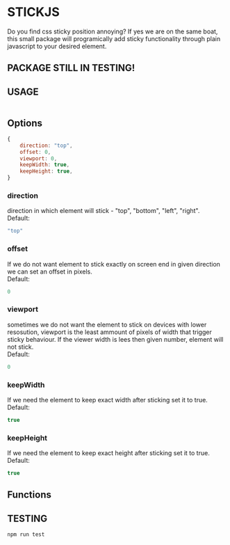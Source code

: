 # STICKJS

Do you find css sticky position annoying? If yes we are on the same boat, this small package will programically add sticky functionality through plain javascript to your desired element.

## PACKAGE STILL IN TESTING!

## USAGE

```js

```

## Options

```js
{
    direction: "top",
    offset: 0,
    viewport: 0,
    keepWidth: true,
    keepHeight: true,
}
```

### direction

direction in which element will stick - "top", "bottom", "left", "right".  
Default: 
```js 
"top" 
``` 

### offset

If we do not want element to stick exactly on screen end in given direction we can set an offset in pixels.  
Default: 
```js 
0 
``` 

### viewport

sometimes we do not want the element to stick on devices with lower resosution, viewport is the least ammount of pixels of width that trigger sticky behaviour. If the viewer width is lees then given number, element will not stick.  
Default: 
```js 
0 
``` 

### keepWidth

If we need the element to keep exact width after sticking set it to true.  
Default: 
```js 
true 
```

### keepHeight

If we need the element to keep exact height after sticking set it to true.  
Default: 
```js 
true 
```

## Functions

## TESTING

```console
npm run test
```
